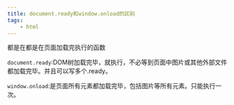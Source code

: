 ```yaml
---
title: document.ready和window.onload的区别
tags:
    - html
---
```


都是在都是在页面加载完执行的函数

`document.ready`:DOM树加载完毕，就执行，不必等到页面中图片或其他外部文件都加载完毕。并且可以写多个.ready。

`window.onload`:是页面所有元素都加载完毕，包括图片等所有元素。只能执行一次。
